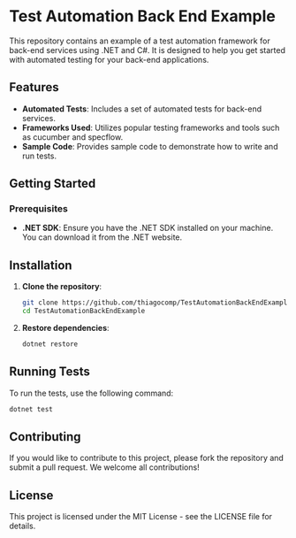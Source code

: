 # Test Automation Back End Example

This repository contains an example of a test automation framework for back-end services using .NET and C#. It is designed to help you get started with automated testing for your back-end applications.

## Features

- **Automated Tests**: Includes a set of automated tests for back-end services.
- **Frameworks Used**: Utilizes popular testing frameworks and tools such as cucumber and specflow.
- **Sample Code**: Provides sample code to demonstrate how to write and run tests.

## Getting Started

### Prerequisites

- **.NET SDK**: Ensure you have the .NET SDK installed on your machine. You can download it from the .NET website.

## Installation

1. **Clone the repository**:
   ```bash
   git clone https://github.com/thiagocomp/TestAutomationBackEndExample.git
   cd TestAutomationBackEndExample

2. **Restore dependencies**:
   ```bash
   dotnet restore

## Running Tests
To run the tests, use the following command:
   ```bash
   dotnet test
   ```

## Contributing
If you would like to contribute to this project, please fork the repository and submit a pull request. We welcome all contributions!

## License 
This project is licensed under the MIT License - see the LICENSE file for details.